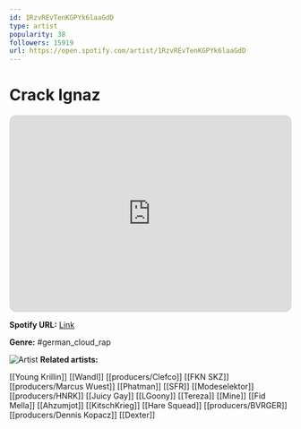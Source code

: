 ```yaml
---
id: 1RzvREvTenKGPYk6laaGdD
type: artist
popularity: 38
followers: 15919
url: https://open.spotify.com/artist/1RzvREvTenKGPYk6laaGdD
---
```

# Crack Ignaz

<iframe style="border-radius:12px" src="https://open.spotify.com/embed/artist/1RzvREvTenKGPYk6laaGdD" width="100%" height="352" frameBorder="0" allowfullscreen="" allow="autoplay; clipboard-write; encrypted-media; fullscreen; picture-in-picture" loading="lazy"></iframe>

**Spotify URL:** [Link](https://open.spotify.com/artist/1RzvREvTenKGPYk6laaGdD)

**Genre:**  #german_cloud_rap

![Artist](https://i.scdn.co/image/ab6761610000e5eb0e29d0c68ec70cd85c9db74e)
**Related artists:**

[[Young Krillin]]
[[Wandl]]
[[producers/Clefco]]
[[FKN SKZ]]
[[producers/Marcus Wuest]]
[[Phatman]]
[[SFR]]
[[Modeselektor]]
[[producers/HNRK]]
[[Juicy Gay]]
[[LGoony]]
[[Tereza]]
[[Mine]]
[[Fid Mella]]
[[Ahzumjot]]
[[KitschKrieg]]
[[Hare Squead]]
[[producers/BVRGER]]
[[producers/Dennis Kopacz]]
[[Dexter]]
